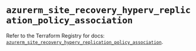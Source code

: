 # `azurerm_site_recovery_hyperv_replication_policy_association`

Refer to the Terraform Registry for docs: [`azurerm_site_recovery_hyperv_replication_policy_association`](https://registry.terraform.io/providers/hashicorp/azurerm/3.111.0/docs/resources/site_recovery_hyperv_replication_policy_association).
